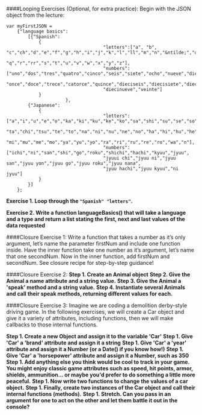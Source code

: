 ####Looping Exercises (Optional, for extra practice):
Begin with the JSON object from the lecture:

```
var myFirstJSON = 
	{"language basics":
		[{"Spanish":
			{
                                    "letters":["a", "b", "c","ch","d","e","f","g","h","i","j","k","l","ll","m","n","&ntilde;","o","p",
                                    "q","r","rr","s","t","u","v","w","x","y","z"],
                                    "numbers":["uno","dos","tres","quatro","cinco","seis","siete","ocho","nueve","diez",
                                    "once","doce","trece","catorce","quince","dieciseis","diecisiete","dieciocho",
                                    "diecinueve","veinte"]
			}
                      },
		{"Japanese":
			{
                                    "letters":["a","i","u","e","o","ka","ki","ku","ke","ko","sa","shi","su","se","so",
                                    "ta","chi","tsu","te","to","na","ni","nu","ne","no","ha","hi","hu","he","ho","ma",
                                    "mi","mu","me","mo","ya","yu","yo","ra","ri","ru","re","ro","wa","n"],
                                    "numbers": ["ichi","ni","san","shi","go","roku","shichi","hachi","kyuu","jyuu",
                                    "jyuui chi","jyuu ni","jyuu san","jyuu yon","jyuu go","jyuu roku","jyuu nana",
                                    "jyuu hachi","jyuu kyuu","ni jyuu"]
			}
		}]
	};
```
**Exercise 1. Loop through the ```"Spanish" "letters"```.**

**Exercise 2. Write a function languageBasics() that will take a language and a type and return a list stating the first, next and last values of the data requested**


####Closure Exercise 1:
Write a function that takes a number as it’s only argument, let’s name the parameter firstNum and include one function inside. Have the inner function take one number as it’s argument, let’s name that one secondNum. Now in the inner function, add firstNum and secondNum. See closure recipe for step-by-step guidance!


####Closure Exercise 2:
**Step 1. Create an Animal object**
**Step 2. Give the Animal a name attribute and a string value.**
**Step 3. Give the Animal a 'speak' method and a string value.**
**Step 4. Instantiate several Animals and call their speak methods, returning different values for each.**


####Closure Exercise 3:
Imagine we are coding a demolition derby-style driving game. In the following exercises, we will create a Car object and give it a variety of attributes, including functions, then we will make callbacks to those internal functions.

**Step 1. Create a new Object and assign it to the variable 'Car'**
**Step 1. Give 'Car' a 'brand' attribute and assign it a string**
**Step 1. Give 'Car' a 'year' attribute and assign it a Number (or a Date() if you know how!)**
**Step 1. Give 'Car' a 'horsepower' attribute and assign it a Number, such as 350**
**Step 1. Add anything else you think would be cool to track in your game. You might enjoy classic game attributes such as speed, hit points, armor, shields, ammunition... or maybe you'd prefer to do something a little more peaceful.**
**Step 1. Now write two functions to change the values of a car object.**
**Step 1. Finally, create two instances of the Car object and call their internal functions (methods).**
**Step 1. Stretch. Can you pass in an argument for one to act on the other and let them battle it out in the console?**

